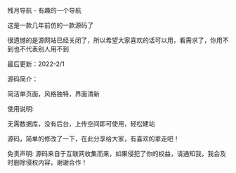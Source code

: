 残月导航 - 有趣的一个导航

这是一款几年前仿的一款源码了

很遗憾的是源网站已经关闭了，所以希望大家喜欢的话可以用，看需求了，你用不到也不代表别人用不到

最后更新：2022-2/1

源码简介：

简洁单页面，风格独特，界面清新

使用说明:    

无需数据库，没有后台，上传空间即可使用，轻松建站

源码，简单的修改了一下，在此分享给大家，有喜欢的拿走吧！

免责声明: 源码来自于互联网收集而来，如果侵犯了你的权益，请通知我，我会及时删除侵权内容，谢谢合作！
